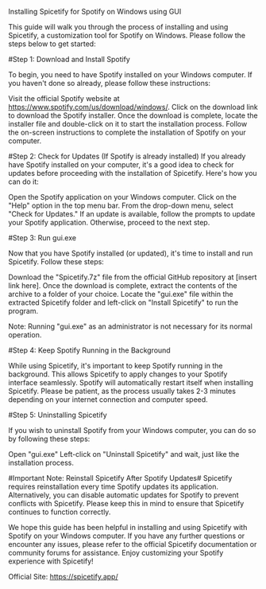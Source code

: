 Installing Spicetify for Spotify on Windows using GUI

This guide will walk you through the process of installing and using Spicetify, a customization tool for Spotify on Windows. Please follow the steps below to get started:

#Step 1: Download and Install Spotify

To begin, you need to have Spotify installed on your Windows computer. If you haven't done so already, please follow these instructions:

Visit the official Spotify website at https://www.spotify.com/us/download/windows/.
Click on the download link to download the Spotify installer.
Once the download is complete, locate the installer file and double-click on it to start the installation process.
Follow the on-screen instructions to complete the installation of Spotify on your computer.

#Step 2: Check for Updates (If Spotify is already installed)
If you already have Spotify installed on your computer, it's a good idea to check for updates before proceeding with the installation of Spicetify. Here's how you can do it:

Open the Spotify application on your Windows computer.
Click on the "Help" option in the top menu bar.
From the drop-down menu, select "Check for Updates."
If an update is available, follow the prompts to update your Spotify application. Otherwise, proceed to the next step.

#Step 3: Run gui.exe

Now that you have Spotify installed (or updated), it's time to install and run Spicetify. Follow these steps:

Download the "Spicetify.7z" file from the official GitHub repository at [insert link here].
Once the download is complete, extract the contents of the archive to a folder of your choice.
Locate the "gui.exe" file within the extracted Spicetify folder and left-click on "Install Spicetify" to run the program.

Note: Running "gui.exe" as an administrator is not necessary for its normal operation.

#Step 4: Keep Spotify Running in the Background

While using Spicetify, it's important to keep Spotify running in the background. This allows Spicetify to apply changes to your Spotify interface seamlessly. Spotify will automatically restart itself when installing Spicetify. Please be patient, as the process usually takes 2-3 minutes depending on your internet connection and computer speed.

#Step 5: Uninstalling Spicetify

If you wish to uninstall Spotify from your Windows computer, you can do so by following these steps:

Open "gui.exe"
Left-click on "Uninstall Spicetify" and wait, just like the installation process.

#Important Note: Reinstall Spicetify After Spotify Updates#
Spicetify requires reinstallation every time Spotify updates its application. Alternatively, you can disable automatic updates for Spotify to prevent conflicts with Spicetify. Please keep this in mind to ensure that Spicetify continues to function correctly.

We hope this guide has been helpful in installing and using Spicetify with Spotify on your Windows computer. If you have any further questions or encounter any issues, please refer to the official Spicetify documentation or community forums for assistance. Enjoy customizing your Spotify experience with Spicetify!

Official Site: https://spicetify.app/

